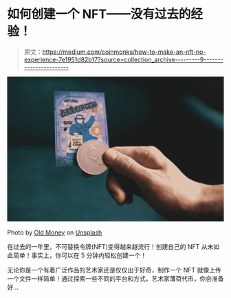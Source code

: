 # 如何创建一个 NFT——没有过去的经验！

> 原文：<https://medium.com/coinmonks/how-to-make-an-nft-no-experience-7e1951d82b17?source=collection_archive---------9----------------------->

![](img/5a8a90831250a8b2c94f89ca87cc17ce.png)

Photo by [Old Money](https://unsplash.com/@moneyphotos?utm_source=medium&utm_medium=referral) on [Unsplash](https://unsplash.com?utm_source=medium&utm_medium=referral)

在过去的一年里，不可替换令牌(NFT)变得越来越流行！创建自己的 NFT 从未如此简单！事实上，你可以在 5 分钟内轻松创建一个！

无论你是一个有着广泛作品的艺术家还是仅仅出于好奇，制作一个 NFT 就像上传一个文件一样简单！通过探索一些不同的平台和方式，艺术家薄荷代币，你会准备好…